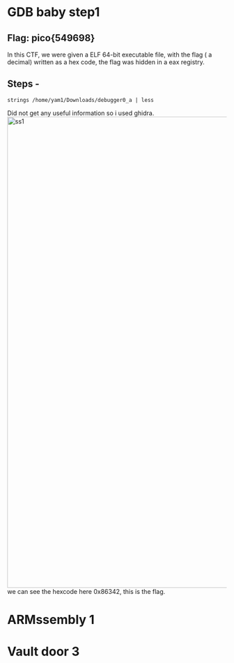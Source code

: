 # GDB baby step1 
## Flag: pico{549698}
In this CTF, we were given a ELF 64-bit executable file, with the flag ( a decimal) written as a hex code, the flag was hidden in a eax registry.

## Steps -

```
strings /home/yam1/Downloads/debugger0_a | less 
```
Did not get any useful information so i used ghidra. 
<img width="1920" height="1080" alt="ss1" src="https://github.com/user-attachments/assets/f81147ae-8633-445a-9f64-aee2fec9a32b" />
we can see the hexcode here 0x86342, this is the flag.


# ARMssembly 1
# Vault door 3
